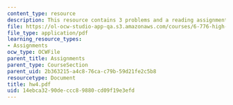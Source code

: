 ```yaml
---
content_type: resource
description: This resource contains 3 problems and a reading assignment.
file: https://ol-ocw-studio-app-qa.s3.amazonaws.com/courses/6-776-high-speed-communication-circuits-spring-2005/14ebca3290deccc89880cd09f19e3efd_hw4.pdf
file_type: application/pdf
learning_resource_types:
- Assignments
ocw_type: OCWFile
parent_title: Assignments
parent_type: CourseSection
parent_uid: 2b363215-a4c8-76ca-c79b-59d21fe2c5b8
resourcetype: Document
title: hw4.pdf
uid: 14ebca32-90de-ccc8-9880-cd09f19e3efd
---
```

